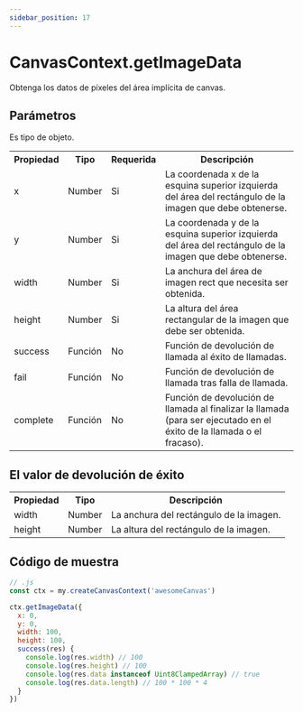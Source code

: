 ```yaml
---
sidebar_position: 17
---
```


# CanvasContext.getImageData

Obtenga los datos de píxeles del área implícita de canvas. 

## Parámetros

Es tipo de objeto.

<table>
    <tr>
        <th>Propiedad</th>
        <th>Tipo</th>
        <th>Requerida</th>
        <th>Descripción</th>
    </tr>
     <tr>
        <td>x</td>
        <td>Number</td>
        <td>Si</td>
        <td>La coordenada x de la esquina superior izquierda del área del rectángulo de la imagen que debe obtenerse.</td>
     </tr>
     <tr>
        <td>y</td>
        <td>Number</td>
        <td>Si</td>
        <td>La coordenada y de la esquina superior izquierda del área del rectángulo de la imagen que debe obtenerse.</td>
     </tr>
     <tr>
        <td>width</td>
        <td>Number</td>
        <td>Si</td>
        <td>La anchura del área de imagen rect que necesita ser obtenida.</td>
     </tr>
     <tr>
        <td>height</td>
        <td>Number</td>
        <td>Si</td>
        <td>La altura del área rectangular de la imagen que debe ser obtenida.</td>
     </tr>
     <tr>
        <td>success</td>
        <td>Función</td>
        <td>No</td>
        <td>Función de devolución de llamada al éxito de llamadas.</td>
     </tr>
     <tr>
        <td>fail</td>
        <td>Función</td>
        <td>No</td>
        <td>Función de devolución de llamada tras falla de llamada.</td>
     </tr>
     <tr>
        <td>complete</td>
         <td>Función</td>
        <td>No</td>
        <td>Función de devolución de llamada al finalizar la llamada (para ser ejecutado en el éxito de la llamada o el fracaso).</td>
      </tr>
</table>

## El valor de devolución de éxito

<table>
    <tr>
        <th>Propiedad</th>
        <th>Tipo</th>
        <th>Descripción</th>
    </tr>
     <tr>
        <td>width</td>
        <td>Number</td>
        <td>La anchura del rectángulo de la imagen.</td>
     </tr>
     <tr>
        <td>height</td>
        <td>Number</td>
        <td>La altura del rectángulo de la imagen.</td>
     </tr>
</table>

## Código de muestra

```js
// .js
const ctx = my.createCanvasContext('awesomeCanvas')

ctx.getImageData({
  x: 0,
  y: 0,
  width: 100,
  height: 100,
  success(res) {
    console.log(res.width) // 100
    console.log(res.height) // 100
    console.log(res.data instanceof Uint8ClampedArray) // true
    console.log(res.data.length) // 100 * 100 * 4
  }
})
```

